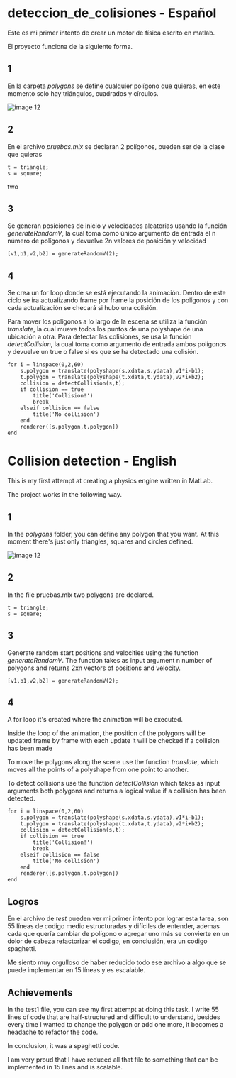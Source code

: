 # deteccion_de_colisiones - Español


Este es mi primer intento de crear un motor de física escrito en matlab.

El proyecto funciona de la siguiente forma.
 ## 1
 
En la carpeta *polygons* se define cualquier polígono que quieras, en este momento solo hay triángulos, cuadrados y círculos.


![image 12](https://user-images.githubusercontent.com/70829743/175220846-fb2e6c27-7c20-4107-9b44-fdd0f8ab7971.png)


## 2

En el archivo *pruebas.mlx* se declaran 2 polígonos, pueden ser de la clase que quieras 

```
t = triangle;
s = square;
```
two
## 3

Se generan posiciones de inicio y velocidades aleatorias usando la función *generateRandomV*, la cual toma como único argumento de entrada el n número de polígonos y devuelve 2n valores de posición y velocidad

```
[v1,b1,v2,b2] = generateRandomV(2);
```
## 4

Se crea un for loop donde se está ejecutando la animación.
Dentro de este ciclo se ira actualizando frame por frame la posición de los polígonos y con cada actualización se checará si hubo una colisión.

Para mover los polígonos a lo largo de la escena se utiliza la función *translate*, la cual mueve todos los puntos de una polyshape de una ubicación a otra.
Para detectar las colisiones, se usa la función *detectCollision*, la cual toma como argumento de entrada ambos polígonos y devuelve un true o false si es que 
se ha detectado una colisión.
```
for i = linspace(0,2,60)
    s.polygon = translate(polyshape(s.xdata,s.ydata),v1*i-b1);
    t.polygon = translate(polyshape(t.xdata,t.ydata),v2*i+b2);
    collision = detectCollision(s,t);
    if collision == true
        title('Collision!')
        break
    elseif collision == false
        title('No collision')
    end
    renderer([s.polygon,t.polygon])
end
```

# Collision detection - English

This is my first attempt at creating a physics engine written in MatLab.

The project works in the following way.

## 1
In the *polygons* folder, you can define any polygon that you want. At this moment there's just only triangles, squares and circles defined.

![image 12](https://user-images.githubusercontent.com/70829743/175220846-fb2e6c27-7c20-4107-9b44-fdd0f8ab7971.png)


## 2

In the file pruebas.mlx two polygons are declared.

```
t = triangle;
s = square;
```

## 3

Generate random start positions and velocities using the function *generateRandomV*. The function takes as input argument n number of polygons and returns 2xn vectors of positions and velocity.

```
[v1,b1,v2,b2] = generateRandomV(2);
```

## 4

A for loop it's created where the animation will be executed.

Inside the loop of the animation, the position of the polygons will be updated frame by frame with each update it will be checked if a collision has been made

To move the polygons along the scene use the function *translate*, which moves all the points of a polyshape from one point to another.

To detect collisions use the function *detectCollision* which takes as input arguments both polygons and returns a logical value if a collision has been detected.


```
for i = linspace(0,2,60)
    s.polygon = translate(polyshape(s.xdata,s.ydata),v1*i-b1);
    t.polygon = translate(polyshape(t.xdata,t.ydata),v2*i+b2);
    collision = detectCollision(s,t);
    if collision == true
        title('Collision!')
        break
    elseif collision == false
        title('No collision')
    end
    renderer([s.polygon,t.polygon])
end
```


## Logros

En el archivo de *test* pueden ver mi primer intento por lograr esta tarea, son 55 líneas de codigo medio estructuradas y difíciles de entender, ademas cada que quería cambiar de polígono o agregar uno más se convierte en un dolor de cabeza refactorizar el codigo, en conclusión, era un codigo spaghetti.


Me siento muy orgulloso de haber reducido todo ese archivo a algo que se puede implementar en 15 líneas y es escalable.


## Achievements

In the test1 file, you can see my first attempt at doing this task. I write 55 lines of code that are half-structured and difficult to understand, besides every time I wanted to change the polygon or add one more, it becomes a headache to refactor the code.

 In conclusion, it was a spaghetti code.
 
 I am very proud that I have reduced all that file to something that can be implemented in 15 lines and is scalable.
 
